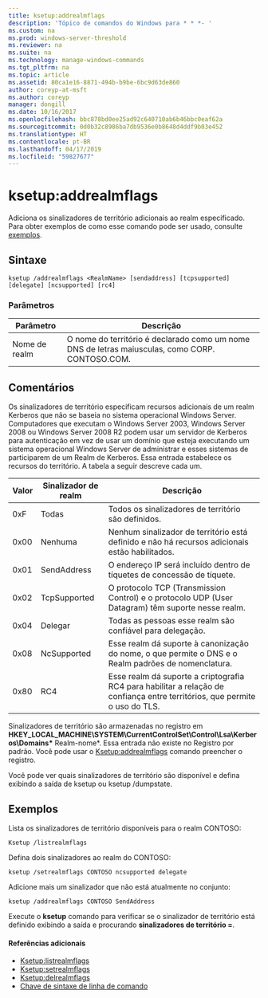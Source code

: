 ```yaml
---
title: ksetup:addrealmflags
description: 'Tópico de comandos do Windows para * * *- '
ms.custom: na
ms.prod: windows-server-threshold
ms.reviewer: na
ms.suite: na
ms.technology: manage-windows-commands
ms.tgt_pltfrm: na
ms.topic: article
ms.assetid: 80ca1e16-8871-494b-b9be-6bc9d63de860
author: coreyp-at-msft
ms.author: coreyp
manager: dongill
ms.date: 10/16/2017
ms.openlocfilehash: bbc878bd0ee25ad92c640710ab6b46bbc0eaf62a
ms.sourcegitcommit: 0d0b32c8986ba7db9536e0b8648d4ddf9b03e452
ms.translationtype: HT
ms.contentlocale: pt-BR
ms.lasthandoff: 04/17/2019
ms.locfileid: "59827677"
---
```

# <a name="ksetupaddrealmflags"></a>ksetup:addrealmflags



Adiciona os sinalizadores de território adicionais ao realm especificado. Para obter exemplos de como esse comando pode ser usado, consulte [exemplos](#BKMK_Examples).

## <a name="syntax"></a>Sintaxe

```
ksetup /addrealmflags <RealmName> [sendaddress] [tcpsupported] [delegate] [ncsupported] [rc4]
```

### <a name="parameters"></a>Parâmetros

|Parâmetro|Descrição|
|---------|-----------|
|Nome de realm|O nome do território é declarado como um nome DNS de letras maiusculas, como CORP. CONTOSO.COM.|

## <a name="remarks"></a>Comentários

Os sinalizadores de território especificam recursos adicionais de um realm Kerberos que não se baseia no sistema operacional Windows Server. Computadores que executam o Windows Server 2003, Windows Server 2008 ou Windows Server 2008 R2 podem usar um servidor de Kerberos para autenticação em vez de usar um domínio que esteja executando um sistema operacional Windows Server de administrar e esses sistemas de participarem de um Realm de Kerberos. Essa entrada estabelece os recursos do território. A tabela a seguir descreve cada um.

|Valor|Sinalizador de realm|Descrição|
|-----|----------|-----------|
|0xF|Todas|Todos os sinalizadores de território são definidos.|
|0x00|Nenhuma|Nenhum sinalizador de território está definido e não há recursos adicionais estão habilitados.|
|0x01|SendAddress|O endereço IP será incluído dentro de tíquetes de concessão de tíquete.|
|0x02|TcpSupported|O protocolo TCP (Transmission Control) e o protocolo UDP (User Datagram) têm suporte nesse realm.|
|0x04|Delegar|Todas as pessoas esse realm são confiável para delegação.|
|0x08|NcSupported|Esse realm dá suporte à canonização do nome, o que permite o DNS e o Realm padrões de nomenclatura.|
|0x80|RC4|Esse realm dá suporte a criptografia RC4 para habilitar a relação de confiança entre territórios, que permite o uso do TLS.|

Sinalizadores de território são armazenadas no registro em **HKEY_LOCAL_MACHINE\SYSTEM\CurrentControlSet\Control\Lsa\Kerberos\Domains\*** Realm-nome*. Essa entrada não existe no Registro por padrão. Você pode usar o [Ksetup:addrealmflags](ksetup-addrealmflags.md) comando preencher o registro.

Você pode ver quais sinalizadores de território são disponível e defina exibindo a saída de ksetup ou ksetup /dumpstate.

## <a name="BKMK_Examples"></a>Exemplos

Lista os sinalizadores de território disponíveis para o realm CONTOSO:
```
Ksetup /listrealmflags
```
Defina dois sinalizadores ao realm do CONTOSO:
```
ksetup /setrealmflags CONTOSO ncsupported delegate
```
Adicione mais um sinalizador que não está atualmente no conjunto:
```
ksetup /addrealmflags CONTOSO SendAddress
```
Execute o **ksetup** comando para verificar se o sinalizador de território está definido exibindo a saída e procurando **sinalizadores de território =**.

#### <a name="additional-references"></a>Referências adicionais

-   [Ksetup:listrealmflags](ksetup-listrealmflags.md)
-   [Ksetup:setrealmflags](ksetup-setrealmflags.md)
-   [Ksetup:delrealmflags](ksetup-delrealmflags.md)
-   [Chave de sintaxe de linha de comando](command-line-syntax-key.md)